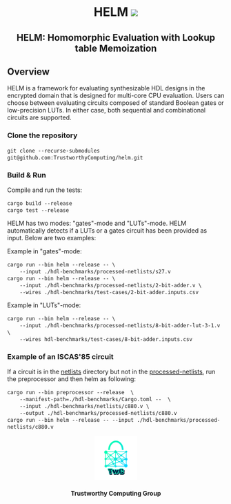 <h1 align="center">HELM <a href="https://github.com/jimouris/helm/blob/main/LICENSE"><img src="https://img.shields.io/badge/license-MIT-blue.svg"></a> </h1>

<h2 align="center">HELM: Homomorphic Evaluation with Lookup table Memoization</h2>


## Overview
HELM is a framework for evaluating synthesizable HDL designs in the encrypted 
domain that is designed for multi-core CPU evaluation. Users can choose between
evaluating circuits composed of standard Boolean gates or low-precision LUTs. In 
either case, both sequential and combinational circuits are supported.

### Clone the repository
```shell
git clone --recurse-submodules git@github.com:TrustworthyComputing/helm.git 
```

### Build & Run

Compile and run the tests:
```shell
cargo build --release
cargo test --release
```

HELM has two modes: "gates"-mode and "LUTs"-mode. HELM automatically detects if 
a LUTs or a gates circuit has been provided as input. Below are two examples:

Example in "gates"-mode:
```shell
cargo run --bin helm --release -- \
    --input ./hdl-benchmarks/processed-netlists/s27.v
cargo run --bin helm --release -- \
    --input ./hdl-benchmarks/processed-netlists/2-bit-adder.v \
    --wires ./hdl-benchmarks/test-cases/2-bit-adder.inputs.csv
```

Example in "LUTs"-mode:
```shell
cargo run --bin helm --release -- \
    --input ./hdl-benchmarks/processed-netlists/8-bit-adder-lut-3-1.v \
    --wires hdl-benchmarks/test-cases/8-bit-adder.inputs.csv
```

### Example of an ISCAS'85 circuit
If a circuit is in the [netlists](./hdl-benchmarks/netlists/) directory but not
in the [processed-netlists](./hdl-benchmarks/processed-netlists/), run the
preprocessor and then helm as following:

```shell
cargo run --bin preprocessor --release  \
    --manifest-path=./hdl-benchmarks/Cargo.toml --  \
    --input ./hdl-benchmarks/netlists/c880.v \
    --output ./hdl-benchmarks/processed-netlists/c880.v
cargo run --bin helm --release -- --input ./hdl-benchmarks/processed-netlists/c880.v
```

<p align="center">
    <img src="./logos/twc.png" height="20%" width="20%">
</p>
<h4 align="center">Trustworthy Computing Group</h4>
